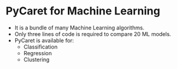 # PyCaret for Machine Learning

- It is a bundle of many Machine Learning algorithms.
- Only three lines of code is required to compare 20 ML models.
- PyCaret is available for:
  - Classification
  - Regression
  - Clustering

